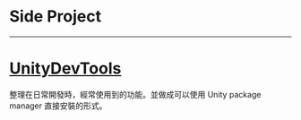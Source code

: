 # Side Project

----------

# [UnityDevTools](https://github.com/SHANG5150/UnityDevTools)

整理在日常開發時，經常使用到的功能。並做成可以使用 Unity package manager 直接安裝的形式。